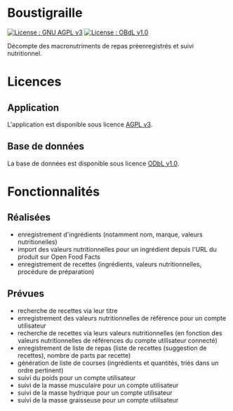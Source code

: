# Boustigraille
[![License : GNU AGPL v3](https://img.shields.io/badge/License-AGPL%20v3-blue.svg)](https://www.gnu.org/licenses/agpl-3.0) [![License : OBdL v1.0](https://img.shields.io/badge/licence-ODbL%20v1.0-blue)](https://opendatacommons.org/licenses/odbl/1-0/) 

Décompte des macronutriments de repas préenregistrés et suivi nutritionnel.

# Licences

## Application

L'application est disponible sous licence [AGPL v3](https://www.gnu.org/licenses/agpl-3.0).

## Base de données

La base de données est disponible sous licence [ODbL v1.0](https://opendatacommons.org/licenses/odbl/1-0/).

# Fonctionnalités

## Réalisées
- enregistrement d'ingrédients (notamment nom, marque, valeurs nutritionelles)
- import des valeurs nutritionnelles pour un ingrédient depuis l'URL du produit sur Open Food Facts
- enregistrement de recettes (ingrédients, valeurs nutritionnelles, procédure de préparation)

## Prévues
- recherche de recettes via leur titre
- enregistrement des valeurs nutritionnelles de référence pour un compte utilisateur
- recherche de recettes via leurs valeurs nutritionnelles (en fonction des valeurs nutritionnelles de références du compte utilisateur connecté)
- enregistrement de liste de repas (liste de recettes (suggestion de recettes), nombre de parts par recette)
- génération de liste de courses (ingrédients et quantités, triés dans un ordre pertinent)
- suivi du poids pour un compte utilisateur
- suivi de la masse musculaire pour un compte utilisateur
- suivi de la masse hydrique pour un compte utilisateur
- suivi de la masse graisseuse pour un compte utilisateur
